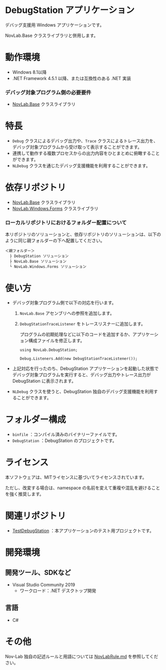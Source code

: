 ﻿# DebugStation アプリケーション

デバッグ支援用 Windows アプリケーションです。

NovLab.Base クラスライブラリと併用します。


# 動作環境

- Windows 8.1以降
- .NET Framework 4.5.1 以降、または互換性のある .NET 実装

### デバッグ対象プログラム側の必要要件

- [NovLab.Base](https://github.com/Nov-Lab/NovLab.Base) クラスライブラリ


# 特長

- `Debug` クラスによるデバッグ出力や、`Trace` クラスによるトレース出力を、デバッグ対象プログラムから受け取って表示することができます。
- 連携して動作する複数プロセスからの出力内容をひとまとめに俯瞰することができます。
- `NLDebug` クラスを通じたデバッグ支援機能を利用することができます。


# 依存リポジトリ

- [NovLab.Base](https://github.com/Nov-Lab/NovLab.Base) クラスライブラリ
- [NovLab.Windows.Forms](https://github.com/Nov-Lab/NovLab.Windows.Forms) クラスライブラリ

### ローカルリポジトリにおけるフォルダー配置について

本リポジトリのソリューションと、依存リポジトリのソリューションは、以下のように同じ親フォルダーの下へ配置してください。
```
＜親フォルダー＞
  ├ DebugStation ソリューション
  ├ NovLab.Base ソリューション
  └ NovLab.Windows.Forms ソリューション
```


# 使い方

- デバッグ対象プログラム側で以下の対応を行います。
  1. `NovLab.Base` アセンブリへの参照を追加します。
  2. `DebugStationTraceListener` をトレースリスナーに追加します。

     プログラムの初期処理などに以下のコードを追加するか、アプリケーション構成ファイルを修正します。
      ```
      using NovLab.DebugStation;
      
      Debug.Listeners.Add(new DebugStationTraceListener());
      ```

- 上記対応を行ったのち、DebugStation アプリケーションを起動した状態でデバッグ対象プログラムを実行すると、デバッグ出力やトレース出力が DebugStation に表示されます。

- `NLDebug` クラスを使うと、DebugStation 独自のデバッグ支援機能を利用することができます。


# フォルダー構成

- `binfile` ：コンパイル済みのバイナリーファイルです。
- `DebugStation` ：DebugStation のプロジェクトです。


# ライセンス

本ソフトウェアは、MITライセンスに基づいてライセンスされています。

ただし、改変する場合は、namespace の名前を変えて重複や混乱を避けることを強く推奨します。


# 関連リポジトリ

- [TestDebugStation](https://github.com/Nov-Lab/TestDebugStation) ：本アプリケーションのテスト用プロジェクトです。


# 開発環境

## 開発ツール、SDKなど
- Visual Studio Community 2019
  - ワークロード：.NET デスクトップ開発

## 言語
- C#


# その他

Nov-Lab 独自の記述ルールと用語については [NovLabRule.md](https://github.com/Nov-Lab/Nov-Lab/blob/main/NovLabRule.md) を参照してください。

